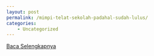 ```yaml
---
layout: post
permalink: /mimpi-telat-sekolah-padahal-sudah-lulus/
categories:
    - Uncategorized
---
```


[Baca Selengkapnya](/05)